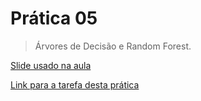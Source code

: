 # Prática 05

> Árvores de Decisão e Random Forest.

[Slide usado na aula](Decision%20Trees%20e%20Random%20Forests.pdf)

[Link para a tarefa desta prática](Tarefa.md)
